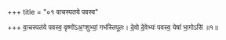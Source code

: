+++
title = "०१ वाचस्पतये पवस्व"

+++
वा॒चस्पत॑ये पवस्व॒ वृष्णो॑ऽअ॒ꣳशुभ्यां॒ गभ॑स्तिपूतः। दे॒वो दे॒वेभ्यः॑ पवस्व॒ येषां॑ भा॒गोऽसि॑ ॥१॥